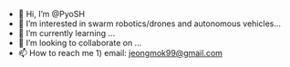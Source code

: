 - 👋 Hi, I’m @PyoSH
- 👀 I’m interested in swarm robotics/drones and autonomous vehicles...
- 🌱 I’m currently learning ...
- 💞️ I’m looking to collaborate on ...
- 📫 How to reach me 
      1) email: jeongmok99@gmail.com 

<!---
PyoSH/PyoSH is a ✨ special ✨ repository because its `README.md` (this file) appears on your GitHub profile.
You can click the Preview link to take a look at your changes.
--->
